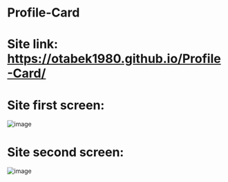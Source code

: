 # Profile-Card

# Site link: https://otabek1980.github.io/Profile-Card/

# Site first screen: 
![image](https://github.com/user-attachments/assets/ab549190-8d9b-4b44-9de6-b9922fe2c648)

# Site second screen: 
![image](https://github.com/user-attachments/assets/5514cb24-620b-4564-92f3-9686b90f123d)


